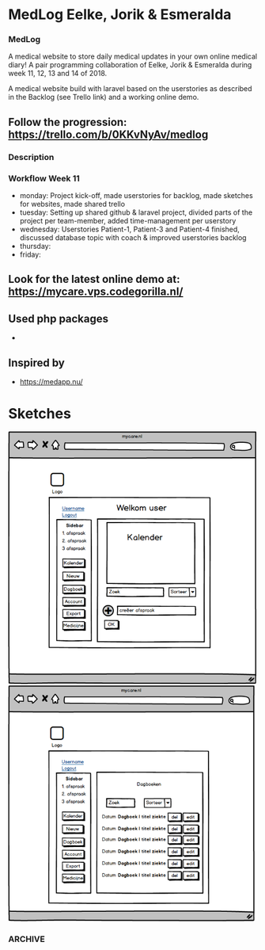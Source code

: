 # MedLog Eelke, Jorik & Esmeralda
### MedLog
A medical website to store daily medical updates in your own online medical diary!
A pair programming collaboration of Eelke, Jorik & Esmeralda during week 11, 12, 13 and 14 of 2018. 

A medical website build with laravel based on the userstories as described in the Backlog (see Trello link) and a working online demo.

## Follow the progression: https://trello.com/b/0KKvNyAv/medlog

### Description

### Workflow Week 11
- monday: Project kick-off, made userstories for backlog, made sketches for websites, made shared trello
- tuesday: Setting up shared github & laravel project, divided parts of the project per team-member, added time-management per userstory
- wednesday: Userstories Patient-1, Patient-3 and Patient-4 finished, discussed database topic with coach & improved userstories backlog 
- thursday: 
- friday:

## Look for the latest online demo at: https://mycare.vps.codegorilla.nl/

## Used php packages
-

## Inspired by 
- https://medapp.nu/

# Sketches
![Alt text](https://github.com/Eelkevd/MedLog/blob/master/Sketchhomepage.png?raw=true "Homepage")
![Alt text](https://github.com/Eelkevd/MedLog/blob/master/Sketchdagboekoverzicht.png?raw=true "Dagboek overzicht")

### ARCHIVE
